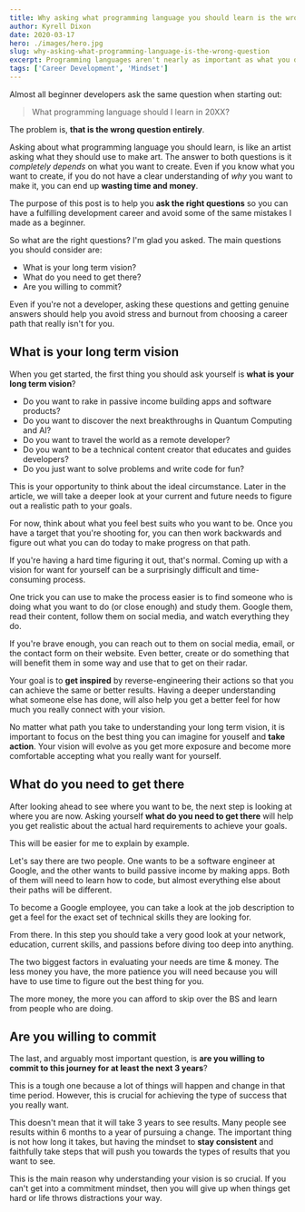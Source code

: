 ```yaml
---
title: Why asking what programming language you should learn is the wrong question
author: Kyrell Dixon
date: 2020-03-17
hero: ./images/hero.jpg
slug: why-asking-what-programming-language-is-the-wrong-question
excerpt: Programming languages aren't nearly as important as what you do with them
tags: ['Career Development', 'Mindset']
---
```


Almost all beginner developers ask the same question when starting out:

> What programming language should I learn in 20XX?

The problem is, **that is the wrong question entirely**.

Asking about what programming language you should learn, is like an artist asking what they should use to make art. The answer to both questions is it *completely depends* on what you want to create. Even if you know what you want to create, if you do not have a clear understanding of *why* you want to make it, you can end up **wasting time and money**.

The purpose of this post is to help you **ask the right questions** so you can have a fulfilling development career and avoid some of the same mistakes I made as a beginner.

So what are the right questions? I'm glad you asked. The main questions you should consider are:

- What is your long term vision?
- What do you need to get there?
- Are you willing to commit?

Even if you're not a developer, asking these questions and getting genuine answers should help you avoid stress and burnout from choosing a career path that really isn't for you.

## What is your long term vision

When you get started, the first thing you should ask yourself is **what is your long term vision**?

- Do you want to rake in passive income building apps and software products?
- Do you want to discover the next breakthroughs in Quantum Computing and AI?
- Do you want to travel the world as a remote developer?
- Do you want to be a technical content creator that educates and guides developers?
- Do you just want to solve problems and write code for fun?

This is your opportunity to think about the ideal circumstance. Later in the article, we will take a deeper look at your current and future needs to figure out a realistic path to your goals.

For now, think about what you feel best suits who you want to be. Once you have a target that you're shooting for, you can then work backwards and figure out what you can do today to make progress on that path.

If you're having a hard time figuring it out, that's normal. Coming up with a vision for want for yourself can be a surprisingly difficult and time-consuming process.

One trick you can use to make the process easier is to find someone who is doing what you want to do (or close enough) and study them. Google them, read their content, follow them on social media, and watch everything they do.

If you're brave enough, you can reach out to them on social media, email, or the contact form on their website. Even better, create or do something that will benefit them in some way and use that to get on their radar.

Your goal is to **get inspired** by reverse-engineering their actions so that you can achieve the same or better results. Having a deeper understanding what someone else has done, will also help you get a better feel for how much you really connect with your vision.

No matter what path you take to understanding your long term vision, it is important to focus on the best thing you can imagine for youself and **take action**. Your vision will evolve as you get more exposure and become more comfortable accepting what you really want for yourself.

## What do you need to get there

After looking ahead to see where you want to be, the next step is looking at where you are now. Asking yourself **what do you need to get there** will help you get realistic about the actual hard requirements to achieve your goals.

This will be easier for me to explain by example.

Let's say there are two people. One wants to be a software engineer at Google, and the other wants to build passive income by making apps. Both of them will need to learn how to code, but almost everything else about their paths will be different.

To become a Google employee, you can take a look at the job description to get a feel for the exact set of technical skills they are looking for.

From there. In this step you should take a very good look at your network, education, current skills, and passions before diving too deep into anything.

The two biggest factors in evaluating your needs are time & money. The less money you have, the more patience you will need because you will have to use time to figure out the best thing for you.

The more money, the more you can afford to skip over the BS and learn from people who are doing.

## Are you willing to commit

The last, and arguably most important question, is **are you willing to commit to this journey for at least the next 3 years**?

This is a tough one because a lot of things will happen and change in that time period. However, this is crucial for achieving
the type of success that you really want.

This doesn't mean that it will take 3 years to see results. Many people see results within 6 months to a year of pursuing a change. The important thing is not how long it takes, but having the mindset to **stay consistent** and faithfully take steps that will push you towards the types of results that you want to see.

This is the main reason why understanding your vision is so crucial. If you can't get into a commitment mindset, then you will give up when things get hard or life throws distractions your way.
